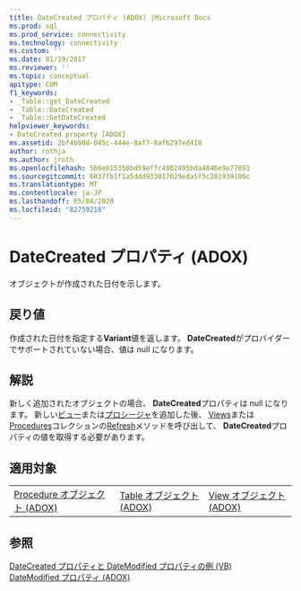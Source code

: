 ```yaml
---
title: DateCreated プロパティ (ADOX) |Microsoft Docs
ms.prod: sql
ms.prod_service: connectivity
ms.technology: connectivity
ms.custom: ''
ms.date: 01/19/2017
ms.reviewer: ''
ms.topic: conceptual
apitype: COM
f1_keywords:
- _Table::get_DateCreated
- _Table::DateCreated
- _Table::GetDateCreated
helpviewer_keywords:
- DateCreated property [ADOX]
ms.assetid: 2bf4b00d-045c-444e-8af7-8af6297ed418
author: rothja
ms.author: jroth
ms.openlocfilehash: 566e815350bd59effc4802495bda4846e9a77691
ms.sourcegitcommit: 6037fb1f1a5ddd933017029eda5f5c281939100c
ms.translationtype: MT
ms.contentlocale: ja-JP
ms.lasthandoff: 05/04/2020
ms.locfileid: "82759218"
---
```

# <a name="datecreated-property-adox"></a>DateCreated プロパティ (ADOX)
オブジェクトが作成された日付を示します。  
  
## <a name="return-values"></a>戻り値  
 作成された日付を指定する**Variant**値を返します。 **DateCreated**がプロバイダーでサポートされていない場合、値は null になります。  
  
## <a name="remarks"></a>解説  
 新しく追加されたオブジェクトの場合、 **DateCreated**プロパティは null になります。 新しい[ビュー](../../../ado/reference/adox-api/view-object-adox.md)または[プロシージャ](../../../ado/reference/adox-api/procedure-object-adox.md)を追加した後、 [Views](../../../ado/reference/adox-api/views-collection-adox.md)または[Procedures](../../../ado/reference/adox-api/procedures-collection-adox.md)コレクションの[Refresh](../../../ado/reference/ado-api/refresh-method-ado.md)メソッドを呼び出して、 **DateCreated**プロパティの値を取得する必要があります。  
  
## <a name="applies-to"></a>適用対象  
  
||||  
|-|-|-|  
|[Procedure オブジェクト (ADOX)](../../../ado/reference/adox-api/procedure-object-adox.md)|[Table オブジェクト (ADOX)](../../../ado/reference/adox-api/table-object-adox.md)|[View オブジェクト (ADOX)](../../../ado/reference/adox-api/view-object-adox.md)|  
  
## <a name="see-also"></a>参照  
 [DateCreated プロパティと DateModified プロパティの例 (VB)](../../../ado/reference/adox-api/datecreated-and-datemodified-properties-example-vb.md)   
 [DateModified プロパティ (ADOX)](../../../ado/reference/adox-api/datemodified-property-adox.md)
